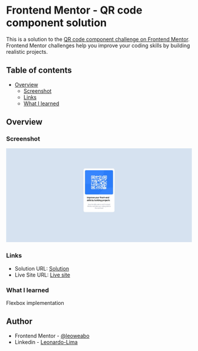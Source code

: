 # Frontend Mentor - QR code component solution

This is a solution to the [QR code component challenge on Frontend Mentor](https://www.frontendmentor.io/challenges/qr-code-component-iux_sIO_H). Frontend Mentor challenges help you improve your coding skills by building realistic projects. 

## Table of contents

- [Overview](#overview)
  - [Screenshot](#screenshot)
  - [Links](#links)
  - [What I learned](#what-i-learned)

## Overview

### Screenshot

![](./screenshot.jpeg)

### Links

- Solution URL: [Solution](https://www.frontendmentor.io/solutions/qr-code-component-5WQxlGSLEc)
- Live Site URL: [Live site](https://leoweabo.github.io/qr-code-component-main/)

### What I learned

Flexbox implementation

## Author

- Frontend Mentor - [@leoweabo](https://www.frontendmentor.io/profile/leoweabo)
- Linkedin - [Leonardo-Lima](https://www.linkedin.com/in/leonardo-lima-correa-7381441b0/)

